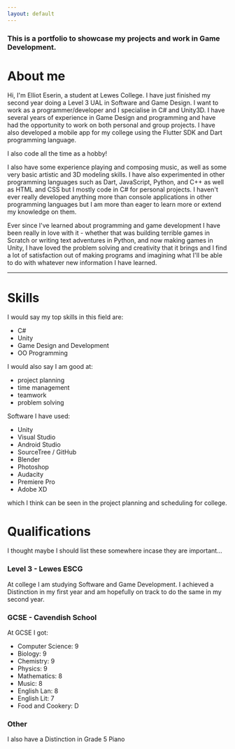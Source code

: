 ```yaml
---
layout: default
---
```


### This is a portfolio to showcase my projects and work in Game Development.

# About me

Hi, I'm Elliot Eserin, a student at Lewes College. I have just finished my second year doing a Level 3 UAL in Software and Game Design. I want to work as a programmer/developer and I specialise in C# and Unity3D. I have several years of experience in Game Design and programming and have had the opportunity to work on both personal and group projects. I have also developed a mobile app for my college using the Flutter SDK and Dart programming language.

I also code all the time as a hobby!

I also have some experience playing and composing music, as well as some very basic artistic and 3D modeling skills. I have also experimented in other programming languages such as Dart, JavaScript, Python, and C++ as well as HTML and CSS but I mostly code in C# for personal projects. I haven't ever really developed anything more than console applications in other programming languages but I am more than eager to learn more or extend my knowledge on them.

Ever since I've learned about programming and game development I have been really in love with it - whether that was building terrible games in Scratch or writing text adventures in Python, and now making games in Unity, I have loved the problem solving and creativity that it brings and I find a lot of satisfaction out of making programs and imagining what I'll be able to do with whatever new information I have learned.

<hr>

# Skills
I would say my top skills in this field are:
- C#
- Unity
- Game Design and Development
- OO Programming

I would also say I am good at:
- project planning
- time management
- teamwork
- problem solving

Software I have used:
- Unity
- Visual Studio
- Android Studio
- SourceTree / GitHub
- Blender
- Photoshop
- Audacity
- Premiere Pro
- Adobe XD

which I think can be seen in the project planning and scheduling for college.

# Qualifications
I thought maybe I should list these somewhere incase they are important...
### Level 3 - Lewes ESCG
At college I am studying Software and Game Development. I achieved a Distinction in my first year and am hopefully on track to do the same in my second year.

### GCSE - Cavendish School
At GCSE I got:
<ul>
  <li>
    Computer Science: 9
  </li> 
  <li>
    Biology: 9
  </li> 
  <li>
    Chemistry: 9
  </li>
  <li>
    Physics: 9
  </li>
  <li>
    Mathematics: 8
  </li>
  <li>
    Music: 8
  </li>
  <li>
    English Lan: 8
  </li>
  <li>
    English Lit: 7
  </li>
  <li>
    Food and Cookery: D
  </li>
</ul>

### Other
I also have a Distinction in Grade 5 Piano



